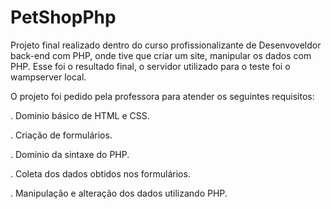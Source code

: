 # PetShopPhp
Projeto final realizado dentro do curso profissionalizante de Desenvoveldor back-end com PHP, onde tive que criar um site, manipular os dados com PHP.
Esse foi o resultado final, o servidor utilizado para o teste foi o wampserver local.
<p>O projeto foi pedido pela professora para atender os seguintes requisitos:</p>
<p>. Dominio básico de HTML e CSS.</p>
<p>. Criação de formulários.</p>
<p>. Dominio da sintaxe do PHP.</p>
<p>. Coleta dos dados obtidos nos formulários.</p>
<p>. Manipulação e alteração dos dados utilizando PHP.</p>


 
